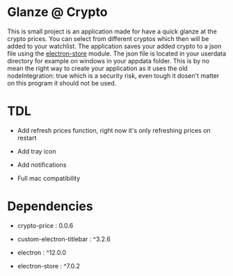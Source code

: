 # Glanze @ Crypto

This is small project is an application made for have a quick glanze at the crypto prices. You can select from different cryptos which then will be added to your watchlist. The application saves your added crypto to a json file using the [electron-store](https://github.com/sindresorhus/electron-store) module. The json file is located in your userdata directory for example on windows in your appdata folder. This is by no mean the right way to create your application as it uses the old nodeIntegration: true which is a security risk, even tough it dosen't matter on this program it should not be used.

# TDL

- Add refresh prices function, right now it's only refreshing prices on restart

- Add tray icon

- Add notifications

- Full mac compatibility

# Dependencies

- crypto-price : 0.0.6

- custom-electron-titlebar : ^3.2.6

- electron : ^12.0.0

- electron-store : ^7.0.2
